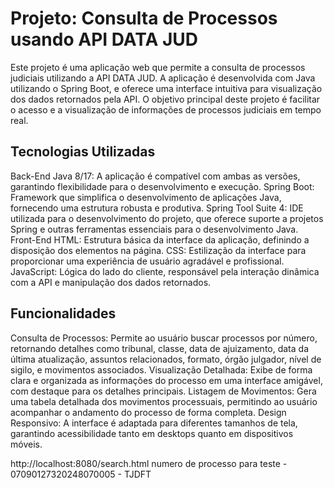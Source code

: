 # Projeto: Consulta de Processos usando API DATA JUD
Este projeto é uma aplicação web que permite a consulta de processos judiciais utilizando a API DATA JUD. A aplicação é desenvolvida com Java utilizando o Spring Boot, e oferece uma interface intuitiva para visualização dos dados retornados pela API. O objetivo principal deste projeto é facilitar o acesso e a visualização de informações de processos judiciais em tempo real.

## Tecnologias Utilizadas
Back-End
Java 8/17: A aplicação é compatível com ambas as versões, garantindo flexibilidade para o desenvolvimento e execução.
Spring Boot: Framework que simplifica o desenvolvimento de aplicações Java, fornecendo uma estrutura robusta e produtiva.
Spring Tool Suite 4: IDE utilizada para o desenvolvimento do projeto, que oferece suporte a projetos Spring e outras ferramentas essenciais para o desenvolvimento Java.
Front-End
HTML: Estrutura básica da interface da aplicação, definindo a disposição dos elementos na página.
CSS: Estilização da interface para proporcionar uma experiência de usuário agradável e profissional.
JavaScript: Lógica do lado do cliente, responsável pela interação dinâmica com a API e manipulação dos dados retornados.
## Funcionalidades
Consulta de Processos: Permite ao usuário buscar processos por número, retornando detalhes como tribunal, classe, data de ajuizamento, data da última atualização, assuntos relacionados, formato, órgão julgador, nível de sigilo, e movimentos associados.
Visualização Detalhada: Exibe de forma clara e organizada as informações do processo em uma interface amigável, com destaque para os detalhes principais.
Listagem de Movimentos: Gera uma tabela detalhada dos movimentos processuais, permitindo ao usuário acompanhar o andamento do processo de forma completa.
Design Responsivo: A interface é adaptada para diferentes tamanhos de tela, garantindo acessibilidade tanto em desktops quanto em dispositivos móveis.

http://localhost:8080/search.html
numero de processo para teste - 07090127320248070005 - TJDFT
